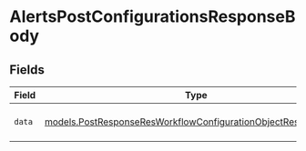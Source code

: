 # AlertsPostConfigurationsResponseBody


## Fields

| Field                                                                                                                                | Type                                                                                                                                 | Required                                                                                                                             | Description                                                                                                                          |
| ------------------------------------------------------------------------------------------------------------------------------------ | ------------------------------------------------------------------------------------------------------------------------------------ | ------------------------------------------------------------------------------------------------------------------------------------ | ------------------------------------------------------------------------------------------------------------------------------------ |
| `data`                                                                                                                               | [models.PostResponseResWorkflowConfigurationObjectResponseBody](../models/postresponseresworkflowconfigurationobjectresponsebody.md) | :heavy_check_mark:                                                                                                                   | The configuration of a alert.                                                                                                        |